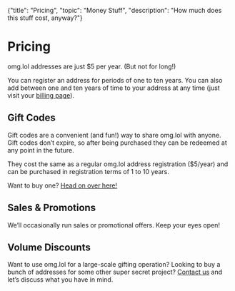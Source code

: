 {"title": "Pricing", "topic": "Money Stuff", "description": "How much does this stuff cost, anyway?"}

# Pricing

omg.lol addresses are just $5 per year. (But not for long!)

You can register an address for periods of one to ten years. You can also add between one and ten years of time to your address at any time (just visit your [billing page](/account/billing)).

## Gift Codes

Gift codes are a convenient (and fun!) way to share omg.lol with anyone. Gift codes don’t expire, so after being purchased they can be redeemed at any point in the future. 

They cost the same as a regular omg.lol address registration ($5/year) and can be purchased in registration terms of 1 to 10 years.

Want to buy one? <a href="https://home.omg.lol/gift">Head on over here!</a>

## Sales & Promotions

We’ll occasionally run sales or promotional offers. Keep your eyes open!

## Volume Discounts

Want to use omg.lol for a large-scale gifting operation? Looking to buy a bunch of addresses for some other super secret project? [Contact us](/info/contact) and let’s discuss what you have in mind.
